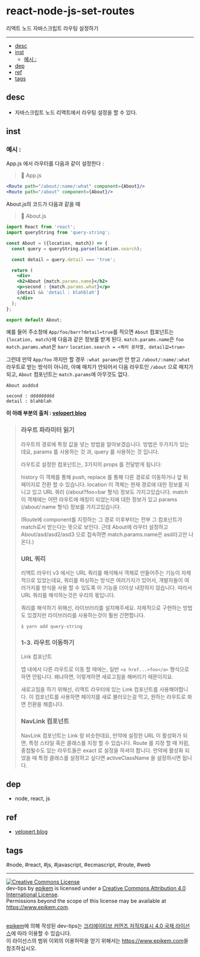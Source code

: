 # react-node-js-set-routes

리액트 노드 자바스크립트 라우팅 설정하기

----


- [desc](#desc)
- [inst](#inst)
  - [예시 :](#예시-)
- [dep](#dep)
- [ref](#ref)
- [tags](#tags)

## desc
- 자바스크립트 노드 리액트에서 라우팅 설정을 할 수 있다.

## inst
### 예시 :
  App.js 에서 라우터를 다음과 같이 설정한다 :
> 📂 App.js
```jsx
<Route path="/about/:name/:what" component={About}/>
<Route path="/about" component={About}/>
```

About.js의 코드가 다음과 같을 때
> 📂 About.js
```jsx
import React from 'react';
import queryString from 'query-string';

const About = ({location, match}) => {
  const query = queryString.parse(location.search);

  const detail = query.detail === 'true';

  return (
    <div>
    <h2>About {match.params.name}</h2>
    <p>second : {match.params.what}</p>
    {detail && 'detail : blahblah'}
    </div>
  );
};

export default About;
```

예를 들어 주소창에 `App/foo/barr?detail=true`를 적으면 `About` 컴포넌트는 `{location, match}`에 다음과 같은 정보를 받게 된다.
  `match.params.name`은 `foo`
  `match.params.what`은 `barr`
  `location.search = <쿼리 문자열, detail값=true>`

그런데 만약 `App/foo` 까지만 할 경우 `:what params`만 안 받고 `/about/:name/:what` 라우트로 받는 방식이 아니라, 아예 매치가 안되어서 다음 라우트인
 `/about` 으로 매치가 되고, `About` 컴포넌트는 `match.params`에 아무것도 없다.

```
About asddsd

second : ddddddddd
detail : blahblah
```
<!-- | Tables        | Are           | Cool  |
| ------------- | --------------| ----- |
| col 3 is      | right-aligned | $1600 |
| col 2 is      | centered      |   $12 |
| zebra stripes | are neat      |    $1 |
 -->


**이 아래 부분의 출처 : [velopert blog](#ref)**
>### 라우트 파라미터 읽기
>
> 라우트의 경로에 특정 값을 넣는 방법을 알아보겠습니다. 방법은 두가지가 있는데요, params 를 사용하는 것 과, query 를 사용하는 것 입니다.
>
> 라우트로 설정한 컴포넌트는, 3가지의 props 를 전달받게 됩니다:
>
> history 이 객체를 통해 push, replace 를 통해 다른 경로로 이동하거나 앞 뒤 페이지로 전환 할 수 있습니다.
> location 이 객체는 현재 경로에 대한 정보를 지니고 있고 URL 쿼리 (/about?foo=bar 형식) 정보도 가지고있습니다.
> match 이 객체에는 어떤 라우트에 매칭이 되었는지에 대한 정보가 있고 params (/about/:name 형식) 정보를 가지고있습니다.
>
> (Route에 component를 지정하는 그 경로 이후부터는 전부 그 컴포넌트가 match로서 받는다는 뜻으로 보인다. 근데 About에 라우터 설정하고 About/asd/asd2/asd3 으로 접속하면 match.params.name은 asd라고만 나온다.)
>
> ### URL 쿼리
>
> 리액트 라우터 v3 에서는 URL 쿼리를 해석해서 객체로 만들어주는 기능이 자체적으로 있었는데요, 쿼리를 파싱하는 방식은 여러가지가 있어서, 개발자들이 여러가지를 방식을 사용 할 수 있도록 이 기능을 더이상 내장하지 않습니다. 따라서 URL 쿼리를 해석하는것은 우리의 몫입니다.
>
> 쿼리를 해석하기 위해선, 라이브러리를 설치해주세요. 자체적으로 구현하는 방법도 있겠지만 라이브러리를 사용하는것이 훨씬 간편합니다.
>
> `$ yarn add query-string`
>
>
> ### 1-3. 라우트 이동하기
> Link 컴포넌트
>
> 앱 내에서 다른 라우트로 이동 할 때에는, 일반 `<a href...>foo</a>` 형식으로 하면 안됩니다. 왜냐하면, 이렇게하면 새로고침을 해버리기 때문이지요.
>
> 새로고침을 하기 위해선, 리액트 라우터에 있는 Link 컴포넌트를 사용해야합니다. 이 컴포넌트를 사용하면 페이지를 새로 불러오는걸 막고, 원하는 라우트로 화면 전환을 해줍니다.
>
>
> ### NavLink 컴포넌트
>
> NavLink 컴포넌트는 Link 랑 비슷한데요, 만약에 설정한 URL 이 활성화가 되면, 특정 스타일 혹은 클래스를 지정 할 수 있습니다.
> Route 를 지정 할 때 처럼, 중첩될수도 있는 라우트들은 exact 로 설정을 하셔야 합니다. 만약에 활성화 되었을 때 특정 클래스를 설정하고 싶다면 activeClassName 을 설정하시면 됩니다.


## dep
  - node, react, js

## ref
  - [velopert blog](https://velopert.com/3417)

## tags
  #node, #react, #js, #javascript, #ecmascript, #route, #web



----

<!-- license start -->

<a rel="license" href="http://creativecommons.org/licenses/by/4.0/"><img alt="Creative Commons License" style="border-width:0" src="https://i.creativecommons.org/l/by/4.0/88x31.png" /></a>
<br /><span xmlns:dct="http://purl.org/dc/terms/" property="dct:title">dev-tips</span> by <a xmlns:cc="http://creativecommons.org/ns#" href="https://www.github.com/epikem/dev-tips" property="cc:attributionName" rel="cc:attributionURL">epikem</a> is licensed under a <a rel="license" href="http://creativecommons.org/licenses/by/4.0/">Creative Commons Attribution 4.0 International License</a>.<br />Permissions beyond the scope of this license may be available at <a xmlns:cc="http://creativecommons.org/ns#" href="https://www.epikem.com" rel="cc:morePermissions">https://www.epikem.com</a>.

<br /><a xmlns:cc="http://creativecommons.org/ns#" href="https://www.github.com/epikem/dev-tips" property="cc:attributionName" rel="cc:attributionURL">epikem</a>에 의해 작성된 <span xmlns:dct="http://purl.org/dc/terms/" property="dct:title">dev-tips</span>는 <a rel="license" href="http://creativecommons.org/licenses/by/4.0/">크리에이티브 커먼즈 저작자표시 4.0 국제 라이선스</a>에 따라 이용할 수 있습니다.<br />이 라이선스의 범위 이외의 이용허락을 얻기 위해서는 <a xmlns:cc="http://creativecommons.org/ns#" href="https://www.epikem.com" rel="cc:morePermissions">https://www.epikem.com</a>을 참조하십시오.

<!-- license end -->
